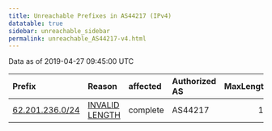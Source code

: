 ```yaml
---
title: Unreachable Prefixes in AS44217 (IPv4)
datatable: true
sidebar: unreachable_sidebar
permalink: unreachable_AS44217-v4.html
---
```


Data as of 2019-04-27 09:45:00 UTC


<div class="datatable-begin"></div>

| Prefix                                                   | Reason                                                                                                    | affected   | Authorized AS   |   MaxLength | Anchor                                         |   unreachable /24s |
|:---------------------------------------------------------|:----------------------------------------------------------------------------------------------------------|:-----------|:----------------|------------:|:-----------------------------------------------|-------------------:|
| [62.201.236.0/24](https://stat.ripe.net/62.201.236.0/24) | [INVALID LENGTH](https://rpki-validator.ripe.net/announcement-preview?asn=AS44217&prefix=62.201.236.0/24) | complete   | AS44217         |          18 | [RIPE](unreachable_RIPE_NCC_RPKI_Root-v4.html) |                  1 |

<div class="datatable-end"></div>
